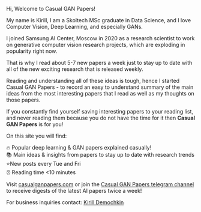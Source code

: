 Hi, Welcome to Casual GAN Papers!

My name is Kirill, I am a Skoltech MSc graduate in Data Science, and I love Computer Vision, Deep Learning, and especially GANs.

I joined Samsung AI Center, Moscow in 2020 as a research scientist to work on generative computer vision research projects, which are exploding in popularity right now.

That is why I read about 5-7 new papers a week just to stay up to date with all of the new exciting research that is released weekly. 

Reading and understanding all of these ideas is tough, hence I started Casual GAN Papers - to record an easy to understand summary of the main ideas from the most interesting papers that I read as well as my thoughts on those papers.

If you constantly find yourself saving interesting papers to your reading list, and never reading them because you do not have the time for it then **Casual GAN Papers** is for you!

On this site you will find:

🔥 Popular deep learning & GAN papers explained casually!  
📚 Main ideas & insights from papers to stay up to date with research trends  
⭐️New posts every Tue and Fri  
⏰ Reading time <10 minutes  

Visit [casualganpapers.com](https://www.casualganpapers.com)
or join the [Casual GAN Papers telegram channel](https://t.me/joinchat/KeutnzlvetRkZGZi)
to receive digests of the latest AI papers twice a week!

For business inquiries contact: [Kirill Demochkin](mailto:kdemochkin@gmail.com)
